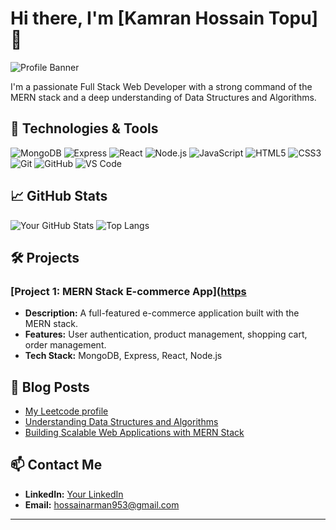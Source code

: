# Hi there, I'm [Kamran Hossain Topu] 👋

![Profile Banner](https://avatars.githubusercontent.com/u/117673483?s=400&u=66da47391b7ca9d016353b163b4d4256db1ec7eb&v=4)

I'm a passionate Full Stack Web Developer with a strong command of the MERN stack and a deep understanding of Data Structures and Algorithms.

## 🔧 Technologies & Tools

![MongoDB](https://img.shields.io/badge/-MongoDB-4EA94B?style=flat-square&logo=mongodb&logoColor=white)
![Express](https://img.shields.io/badge/-Express-black?style=flat-square&logo=express&logoColor=white)
![React](https://img.shields.io/badge/-React-blue?style=flat-square&logo=react&logoColor=white)
![Node.js](https://img.shields.io/badge/-Node.js-green?style=flat-square&logo=node.js&logoColor=white)
![JavaScript](https://img.shields.io/badge/-JavaScript-F7DF1E?style=flat-square&logo=javascript&logoColor=black)
![HTML5](https://img.shields.io/badge/-HTML5-E34F26?style=flat-square&logo=html5&logoColor=white)
![CSS3](https://img.shields.io/badge/-CSS3-1572B6?style=flat-square&logo=css3&logoColor=white)
![Git](https://img.shields.io/badge/-Git-F05032?style=flat-square&logo=git&logoColor=white)
![GitHub](https://img.shields.io/badge/-GitHub-181717?style=flat-square&logo=github&logoColor=white)
![VS Code](https://img.shields.io/badge/-VS%20Code-007ACC?style=flat-square&logo=visual-studio-code&logoColor=white)

## 📈 GitHub Stats

![Your GitHub Stats](https://github-readme-stats.vercel.app/api?username=yourusername&show_icons=true&theme=radical)
![Top Langs](https://github-readme-stats.vercel.app/api/top-langs/?username=MuhammadTopu&layout=compact&theme=radical)

## 🛠️ Projects

### [Project 1: MERN Stack E-commerce App]([https](https://jatra.onrender.com/listings)
- **Description:** A full-featured e-commerce application built with the MERN stack.
- **Features:** User authentication, product management, shopping cart, order management.
- **Tech Stack:** MongoDB, Express, React, Node.js

## 📝 Blog Posts
- [My Leetcode profile](https://leetcode.com/Kamran_Hossain_Topu/)
- [Understanding Data Structures and Algorithms](https://leetcode.com/problems/maximum-subarray/solutions/5056886/kadanes-algorithm-on/)
- [Building Scalable Web Applications with MERN Stack](https://www.linkedin.com/posts/kamranhossaintopu_apnacollege-fullstackwebdevelopment-activity-7128771470201131008-eQYY?utm_source=share&utm_medium=member_desktop)

## 📫 Contact Me

- **LinkedIn:** [Your LinkedIn](https://www.linkedin.com/in/kamranhossaintopu/)
- **Email:** hossainarman953@gmail.com

---

